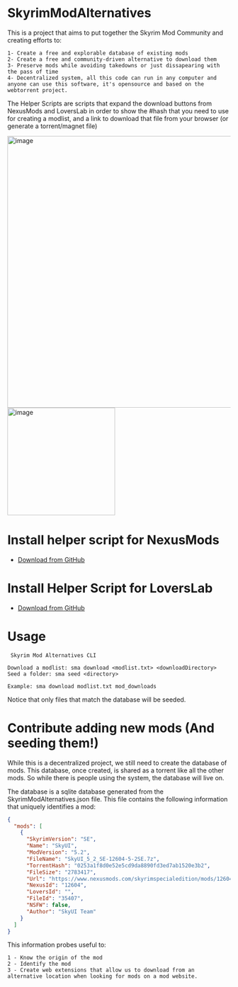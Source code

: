 # SkyrimModAlternatives
This is a project that aims to put together the Skyrim Mod Community and creating efforts to: 
```
1- Create a free and explorable database of existing mods
2- Create a free and community-driven alternative to download them
3- Preserve mods while avoiding takedowns or just dissapearing with the pass of time
4- Decentralized system, all this code can run in any computer and anyone can use this software, it's opensource and based on the webtorrent project. 
```


The Helper Scripts are scripts that expand the download buttons from NexusMods and LoversLab in order to show the #hash that you need to use for creating a modlist, and a link to download that file from your browser (or generate a torrent/magnet file)

<img width="614" alt="image" src="https://user-images.githubusercontent.com/6445619/163729234-a643fe86-7323-4f33-8e34-10fc34b81a6f.png">
<img width="243" alt="image" src="https://user-images.githubusercontent.com/6445619/163729250-a5acf6da-3494-4a92-976c-957a09e02528.png">


# Install helper script for NexusMods
- [Download from GitHub](https://github.com/Rucadi/SkyrimModAlternatives/raw/master/scripts/sma_nexus.user.js)
# Install Helper Script for LoversLab
- [Download from GitHub](https://github.com/Rucadi/SkyrimModAlternatives/raw/master/scripts/sma_loverslab.user.js)



# Usage
```
 Skyrim Mod Alternatives CLI

Download a modlist: sma download <modlist.txt> <downloadDirectory>
Seed a folder: sma seed <directory>

Example: sma download modlist.txt mod_downloads
```
Notice that only files that match the database will be seeded.


# Contribute adding new mods (And seeding them!)

While this is a decentralized project, we still need to create the database of mods. 
This database, once created, is shared as a torrent like all the other mods. So while there is people using the system, the database will live on.

The database is a sqlite database generated from the SkyrimModAlternatives.json file. 
This file contains the following information that uniquely identifies a mod:
```json
{
  "mods": [
    {
      "SkyrimVersion": "SE",
      "Name": "SkyUI",
      "ModVersion": "5.2",
      "FileName": "SkyUI_5_2_SE-12604-5-2SE.7z",
      "TorrentHash": "0253a1f8d0e52e5cd9da8890fd3ed7ab1520e3b2",
      "FileSize": "2783417", 
      "Url": "https://www.nexusmods.com/skyrimspecialedition/mods/12604",
      "NexusId": "12604",
      "LoversId": "",
      "FileId": "35407",
      "NSFW": false,
      "Author": "SkyUI Team"
    }
  ]
}

```
This information probes useful to: 

```
1 - Know the origin of the mod
2 - Identify the mod
3 - Create web extensions that allow us to download from an alternative location when looking for mods on a mod website.
```